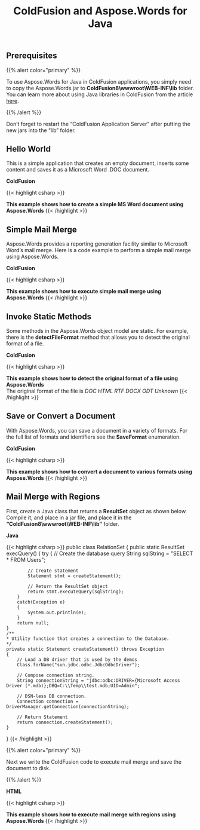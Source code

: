 ﻿---
title: ColdFusion and Aspose.Words for Java
description: "Using Aspose.Words for Java in ColdFusion applications."
type: docs
weight: 20
url: /java/coldfusion-and-aspose-words-for-java/
---

## Prerequisites

{{% alert color="primary" %}} 

To use Aspose.Words for Java in ColdFusion applications, you simply need to copy the Aspose.Words.jar to **ColdFusion8\wwwroot\WEB-INF\lib** folder. You can learn more about using Java libraries in ColdFusion from the article [here](http://help.adobe.com/en_US/ColdFusion/9.0/Developing/WSc3ff6d0ea77859461172e0811cbec13e1a-7ffd.html).

{{% /alert %}} 

Don’t forget to restart the “ColdFusion Application Server” after putting the new jars into the “lib” folder. 

## Hello World

This is a simple application that creates an empty document, inserts some content and saves it as a Microsoft Word .DOC document.

**ColdFusion**

{{< highlight csharp >}}
<html>
<head><title>Hello World!</title></head>
<body>
    <b>This example shows how to create a simple MS Word document using Aspose.Words</b>
    <cfset doc=CreateObject("java", "com.aspose.words.Document").init()>
    <cfset builder=CreateObject("java", "com.aspose.words.DocumentBuilder").init(doc)>
    <cfset builder.write("Hello World!!!")>
    <cfset doc.save("C:\Temp\out.doc")>
</body>
</html>
{{< /highlight >}}

## Simple Mail Merge

Aspose.Words provides a reporting generation facility similar to Microsoft Word’s mail merge. Here is a code example to perform a simple mail merge using Aspose.Words.

**ColdFusion**

{{< highlight csharp >}}
<html>
<head><title>Simple Mail Merge</title></head>
<body>
    <b>This example shows how to execute simple mail merge using Aspose.Words</b>
    <cfset doc=CreateObject("java", "com.aspose.words.Document").init("C:\Temp\in.doc")>
    <cfset names=["FullName", "Company", "City"]>
    <cfset values=["Alexey Noskov", "Aspose", "Auckland"]>
    <cfset doc.getMailMerge().execute(names, values)>
    <cfset doc.save("C:\Temp\out.doc")>
</body>
</html>
{{< /highlight >}}

## Invoke Static Methods

Some methods in the Aspose.Words object model are static. For example, there is the **detectFileFormat** method that allows you to detect the original format of a file.

**ColdFusion**

{{< highlight csharp >}}
<html>
<head><title>Invoke Static Methods</title></head>
<body>
    <b>This example shows how to detect the original format of a file using Aspose.Words</b><br />
    <cfset doc=CreateObject("java", "com.aspose.words.Document")>
    <cfset format=doc.detectFileFormat("C:\Temp\out.doc")>
    <span>The original format of the file is </span>
    <cfswitch expression="#format#">
       <cfcase value="1">
          <i>DOC</i>
       </cfcase>
       <cfcase value="2">
          <i>HTML</i>
       </cfcase>
       <cfcase value="3">
          <i>RTF</i>
       </cfcase>
       <cfcase value="5">
          <i>DOCX</i>
       </cfcase>
       <cfcase value="6">
          <i>ODT</i>
       </cfcase>
       <cfdefaultcase>
          <i>Unknown</i>
       </cfdefaultcase>
    </cfswitch>
</body>
</html>
{{< /highlight >}}

## Save or Convert a Document

With Aspose.Words, you can save a document in a variety of formats. For the full list of formats and identifiers see the **SaveFormat** enumeration.

**ColdFusion**

{{< highlight csharp >}}
<html>
<head><title>Save or Convert a Document</title></head>
<body>
    <b>This example shows how to convert a document to various formats using Aspose.Words</b>
    <cfset doc=CreateObject("java", "com.aspose.words.Document").init("C:\Temp\in.doc")>
    <cfset saveFormat=CreateObject("java", "com.aspose.words.SaveFormat")>
    <cfset doc.save("C:\Temp\out.doc", saveFormat.DOC)>
    <cfset doc.save("C:\Temp\out.docx", saveFormat.DOCX)>
    <cfset doc.save("C:\Temp\out.rtf", saveFormat.RTF)>
    <cfset doc.save("C:\Temp\out.html", saveFormat.HTML)>
    <cfset doc.save("C:\Temp\out.odt", saveFormat.ODT)>
    <cfset doc.save("C:\Temp\out.txt", saveFormat.TEXT)>
</body>
</html>
{{< /highlight >}}

## Mail Merge with Regions

First, create a Java class that returns a **ResultSet** object as shown below. Compile it, and place in a jar file, and place it in the **“ColdFusion8\wwwroot\WEB-INF\lib”** folder.

**Java**

{{< highlight csharp >}}
public class RelationSet 
{
    public static ResultSet execQuery()
    {
        try
        {
            // Create the database query
            String sqlString = "SELECT * FROM Users";

            // Create statement
            Statement stmt = createStatement();

            // Return the ResultSet object
            return stmt.executeQuery(sqlString);
        }
        catch(Exception e)
        {
            System.out.println(e);
        }
        return null;
    }
    /**
    * Utility function that creates a connection to the Database.
    */
    private static Statement createStatement() throws Exception
    {
        // Load a DB driver that is used by the demos
        Class.forName("sun.jdbc.odbc.JdbcOdbcDriver");

        // Compose connection string.
        String connectionString = "jdbc:odbc:DRIVER={Microsoft Access Driver (*.mdb)};DBQ=C:\\Temp\\test.mdb;UID=Admin";

        // DSN-less DB connection.
        Connection connection = DriverManager.getConnection(connectionString);

        // Return Statement
        return connection.createStatement();
    }
}
{{< /highlight >}}

{{% alert color="primary" %}} 

Next we write the ColdFusion code to execute mail merge and save the document to disk. 

{{% /alert %}} 

**HTML**

{{< highlight csharp >}}
<html>
<head><title>Mail Merge with Regions</title></head>
<body>
    <b>This example shows how to execute mail merge with regions using Aspose.Words</b>
    <cfset doc=CreateObject("java", "com.aspose.words.Document").init("C:\Temp\in.doc")>
    <cfset myQueryResult=CreateObject("java", "RelationSet").init()>
    <cfset myResultSet=myQueryResult.execQuery()>
    <cfset doc.getMailMerge().executeWithRegions("Users", myResultSet)>
    <cfset doc.save("C:\Temp\out.doc")>
</body>
</html>
{{< /highlight >}}
